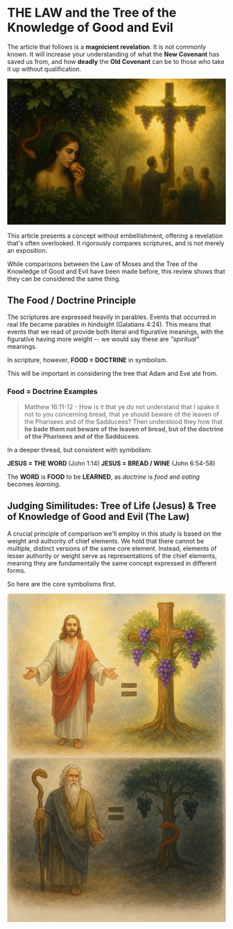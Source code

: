 # THE LAW and the Tree of the Knowledge of Good and Evil 

The article that follows is a **magnicient revelation**. It is not commonly known. It will increase your understanding of what the **New Covenant** has saved us from, and how **deadly** the **Old Covenant** can be to those who take it up without qualification. 

![Tree of Life and Tree of Knowledge of Good and Evil](images/the-two-trees.png)

This article presents a concept without embellishment, offering a revelation that's often overlooked. It rigorously compares scriptures, and is not merely an exposition. 

While comparisons between the Law of Moses and the Tree of the Knowledge of Good and Evil have been made before, this review shows that they can be considered the same thing. 

## The Food / Doctrine Principle 

The scriptures are expressed heavily in parables. Events that occurred in real life became parables in hindsight (Galatians 4:24). This means that events that we read of provide both literal and figurative meanings, with the figurative having more weight -- we would say these are *"spiritual"* meanings. 

In scripture, however, **FOOD = DOCTRINE** in symbolism. 

This will be important in considering the tree that Adam and Eve ate from. 

### Food = Doctrine Examples 

> Matthew 16:11-12 - How is it that ye do not understand that I spake it not to you concerning bread, that ye should beware of the leaven of the Pharisees and of the Sadducees? Then understood they how that **he bade them not beware of the leaven of bread, but of the doctrine of the Pharisees and of the Sadducees**.

In a deeper thread, but consistent with symbolism:

**JESUS = THE WORD** (John 1:14)
**JESUS = BREAD / WINE** (John 6:54-58)

The **WORD** is **FOOD** to be **LEARNED**, as *doctrine* is *food* and *eating* becomes *learning*. 

## Judging Similitudes: Tree of Life (Jesus) & Tree of Knowledge of Good and Evil (The Law)

A crucial principle of comparison we'll employ in this study is based on the weight and authority of chief elements. We hold that there cannot be multiple, distinct versions of the same core element. Instead, elements of lesser authority or weight serve as representations of the chief elements, meaning they are fundamentally the same concept expressed in different forms.

So here are the core symbolisms first. 

![Jesus = Tree of Life; Moses = Tree of Knowledge of Good and Evil](images/old-new-covenant-trees.png)
